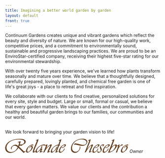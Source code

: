 ```yaml
---
title: Imagining a better world garden by garden
layout: default
front: true
---
```


Continuum Gardens creates unique and vibrant gardens which reflect the beauty and diversity of nature. We are known for our high-quality work, competitive prices, and a commitment to environmentally sound, sustainable and progressive landscaping practices. We are proud to be an EnviroStar-certified company, receiving their highest five-star rating for our environmental stewardship.

With over twenty five years experience, we've learned how plants transform seasonally and mature over time. We believe that a thoughtfully designed, carefully prepared, lovingly planted, and chemical free garden is one of life's great joys - a place to retreat and find inspiration.

We collaborate with our clients to find creative, personalized solutions for every site, style and budget. Large or small, formal or casual, we believe that every garden matters. We value our clients and the contribution a healthy and beautiful garden brings to our families, our communities and our world.

<br />
We look forward to bringing your garden vision to life!

<p><img id="sig" src="/images/sig.png" alt="Rolande Chesebro"  />
  <em>Owner</em></p>
